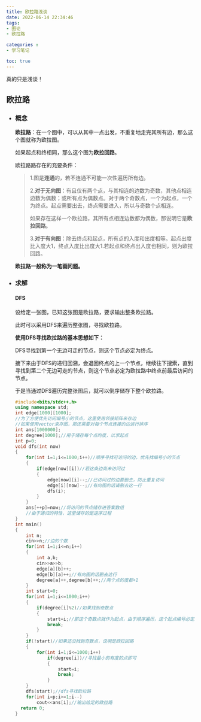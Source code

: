 ```yaml
---
title: 欧拉路浅谈
date: 2022-06-14 22:34:46
tags: 
- 图论
- 欧拉路

categories : 
- 学习笔记

toc: true
---
```



真的只是浅谈！

<!-- more -->



## 欧拉路

- ### 概念

  **欧拉路**：在一个图中，可以从其中一点出发，不重复地走完其所有边，那么这个图就称为欧拉图。

  如果起点和终相同，那么这个图为**欧拉回路**。

  欧拉路路存在的充要条件：
  


  > 1.图是**连通**的，若不连通不可能一次性遍历所有边。
  >
  > 2.**对于无向图**：有且仅有两个点，与其相连的边数为奇数，其他点相连边数为偶数；或所有点为偶数点。对于两个奇数点，一个为起点，一个为终点。起点需要出去，终点需要进入，所以与奇数个点相连。
  >
  > 如果存在这样一个欧拉路，其所有点相连边数都为偶数，那说明它是**欧拉回路**。
  >
  > 3.**对于有向图**：除去终点和起点，所有点的入度和出度相等。起点出度比入度大1，终点入度比出度大1.若起点和终点出入度也相同，则为欧拉回路。
  >

  **欧拉路一般称为一笔画问题。**
- ### 求解

  #### DFS

  设给定一张图，已知这张图是欧拉路，要求输出整条欧拉路。

  此时可以采用DFS来遍历整张图，寻找欧拉路。

  **使用DFS寻找欧拉路的基本思想如下：**

  DFS寻找到第一个无边可走的节点，则这个节点必定为终点。

  接下来由于DFS的递归回溯，会退回终点的上一个节点，继续往下搜索，直到寻找到第二个无边可走的节点，则这个节点必定为欧拉路中终点前最后访问的节点。

  于是当通过DFS遍历完整张图后，就可以倒序储存下整个欧拉路。
  
  ~~~c++
  #include<bits/stdc++.h>
  using namespace std;
  int edge[1000][1000];
  //为了方便优先访问编号小的节点，这里使用邻接矩阵来存边
  //如果使用vector来存图，那还需要对每个节点连接的边进行排序
  int ans[1000000];
  int degree[1000];//用于储存每个点的度，以求起点
  int p=0;
  void dfs(int now)
  {
      for(int i=1;i<=1000;i++)//顺序寻找可访问的边，优先找编号小的节点
      {
          if(edge[now][i])//若这条边尚未访问过
          {
              edge[now][i]--;//已访问过的边要删去，防止重复访问
              edge[i][now]--;//有向图的话请删去这一行
              dfs(i);
          }
      }
      ans[++p]=now;//将访问的节点储存进答案数组
      //由于递归的特性，这里储存的是逆序过程
  }
  int main()
  {
      int n;
      cin>>n;//边的个数
      for(int i=1;i<=n;i++)
      {
          int a,b;
          cin>>a>>b;
          edge[a][b]++;
          edge[b][a]++;//有向图的话删去这行
          degree[a]++,degree[b]++;//两个点的度都+1
      }
      int start=0;
      for(int i=1;i<=1000;i++)
      {
          if(degree[i]%2)//如果找到奇数点
          {
              start=i;//那这个奇数点就作为起点，由于顺序遍历，这个起点编号必定最小
              break;
          }
      }
      if(!start)//如果还没找到奇数点，说明是欧拉回路
      {
          for(int i=1;i<=1000;i++)
              if(degree[i])//寻找最小的有度的点即可
              {
                  start=i;
                  break;
              }
      }
      dfs(start);//dfs寻找欧拉路
      for(int i=p;i>=1;i--)
          cout<<ans[i];//输出给定的欧拉路
    return 0;
  }
  
  ~~~

